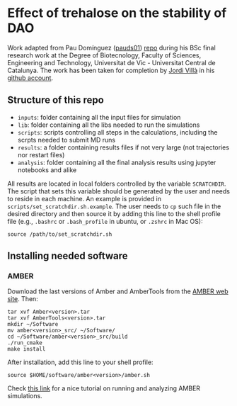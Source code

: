 # Effect of trehalose on the stability of DAO

Work adapted from Pau Domínguez ([pauds01](https://github.com/pauds01)) [repo](https://github.com/pauds01/TFG_DAO) during his BSc final research work at the Degree of Biotecnology, Faculty of Sciences, Engineering and Technology, Universitat de Vic - Universitat Central de Catalunya. The work has been taken for completion by [Jordi Villà](https://github.com/JordiVillaFreixa) in his [github account](https://github.com/JordiVillaFreixa/Pau_TFG_DAO).

## Structure of this repo

* `inputs`: folder containing all the input files for simulation
* `lib`: folder containing all the libs needed to run the simulations
* `scripts`: scripts controlling all steps in the calculations, including the scrpts needed to submit MD runs
* `results`: a folder containing results files if not very large (not trajectories nor restart files)
* `analysis`: folder containing all the final analysis results using jupyter notebooks and alike

All results are located in local folders controlled by the variable `SCRATCHDIR`. The script that sets this variable should be generated by the user and needs to reside in each machine. An example is provided in `scripts/set_scratchdir.sh.example`. The user needs to `cp` such file in the desired directory and then source it by adding this line to the shell profile file (e.g., `.bashrc` or `.bash_profile` in ubuntu, or `.zshrc` in Mac OS):
```
source /path/to/set_scratchdir.sh
```

## Installing needed software

### AMBER

Download the last versions of Amber and AmberTools from the [AMBER web site](https://ambermd.org/GetAmber.php). Then:

```
tar xvf Amber<version>.tar 
tar xvf AmberTools<version>.tar 
mkdir ~/Software
mv amber<version>_src/ ~/Software/
cd ~/Software/amber<version>_src/build
./run_cmake
make install
```

After installation, add this line to your shell profile:

```
source $HOME/software/amber<version>/amber.sh
```

Check [this link](https://computecanada.github.io/molmodsim-amber-md-lesson/09-Amber_flowchart/index.html) for a nice tutorial on running and analyzing AMBER simulations.